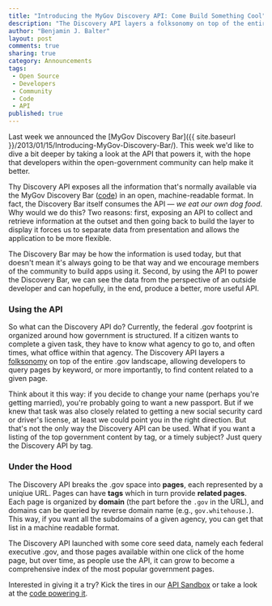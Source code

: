 ```yaml
---
title: "Introducing the MyGov Discovery API: Come Build Something Cool"
description: "The Discovery API layers a folksonomy on top of the entire .gov landscape, allowing developers to query pages by keyword or to find content related to a given page."
author: "Benjamin J. Balter"
layout: post
comments: true
sharing: true
category: Announcements
tags:
 - Open Source
 - Developers
 - Community
 - Code
 - API
published: true
---
```


Last week we announced the [MyGov Discovery Bar]({{ site.baseurl }}/2013/01/15/Introducing-MyGov-Discovery-Bar/). This week we'd like to dive a bit deeper by taking a look at the API that powers it, with the hope that developers within the open-government community can help make it better.

Thy Discovery API exposes all the information that's normally available via the MyGov Discovery Bar ([code](https://github.com/GSA-OCSIT/mygov-bar)) in an open, machine-readable format. In fact, the Discovery Bar itself consumes the API — *we eat our own dog food*. Why would we do this? Two reasons: first, exposing an API to collect and retrieve information at the outset and then going back to build the layer to display it forces us to separate data from presentation and allows the application to be more flexible.

The Discovery Bar may be how the information is used today, but that doesn't mean it's always going to be that way and we encourage members of the community to build apps using it. Second, by using the API to power the Discovery Bar, we can see the data from the perspective of an outside developer and can hopefully, in the end, produce a better, more useful API.

### Using the API

So what can the Discovery API do? Currently, the federal .gov footprint is organized around how government is structured. If a citizen wants to complete a given task, they have to know what agency to go to, and often times, what office within that agency. The Discovery API layers a [folksonomy](http://en.wikipedia.org/wiki/Folksonomy) on top of the entire .gov landscape, allowing developers to query pages by keyword, or more importantly, to find content related to a given page. 	

Think about it this way: if you decide to change your name (perhaps you're getting married), you're probably going to want a new passport. But if we knew that task was also closely related to getting a new social security card or driver's license, at least we could point you in the right direction. But that's not the only way the Discovery API can be used. What if you want a listing of the top government content by tag, or a timely subject? Just query the Discovery API by tag.


### Under the Hood

The Discovery API breaks the .gov space into **pages**, each represented by a uniqiue URL. Pages can have **tags** which in turn provide **related pages**. Each page is organized by **domain** (the part before the `.gov` in the URL), and domains can be queried by reverse domain name (e.g., `gov.whitehouse.`). This way, if you want all the subdomains of a given agency, you can get that list in a machine readable format.

The Discovery API launched with some core seed data, namely each federal executive .gov, and those pages available within one click of the home page, but over time, as people use the API, it can grow to become a comprehensive index of the most popular government pages.

Interested in giving it a try? Kick the tires in our [API Sandbox](http://apidocs.presidentialinnovationfellows.org/mygov-discovery) or take a look at the [code powering it](https://github.com/GSA-OCSIT/mygov-discovery).